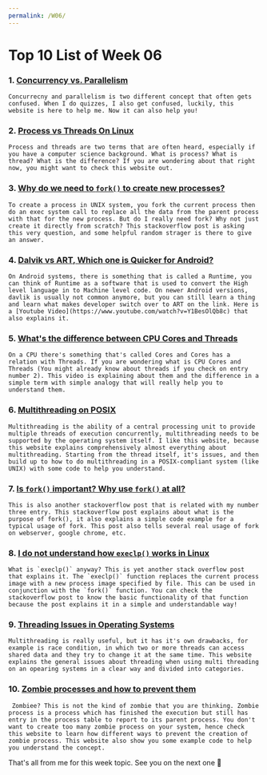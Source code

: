 ```yaml
---
permalink: /W06/
---
```


# Top 10 List of Week 06

### 1. [Concurrency vs. Parallelism](https://medium.com/@itIsMadhavan/concurrency-vs-parallelism-a-brief-review-b337c8dac350)  
    Concurrecny and parallelism is two different concept that often gets confused. When I do quizzes, I also get confused, luckily, this website is here to help me. Now it can also help you!

### 2. [Process vs Threads On Linux](https://www.slashroot.in/difference-between-process-and-thread-linux)  
    Process and threads are two terms that are often heard, especially if you have a computer science background. What is process? What is thread? What is the difference? If you are wondering about that right now, you might want to check this website out. 

### 3. [Why do we need to `fork()` to create new processes?](https://unix.stackexchange.com/questions/136637/why-do-we-need-to-fork-to-create-new-processes)  
    To create a process in UNIX system, you fork the current process then do an exec system call to replace all the data from the parent process with that for the new process. But do I really need fork? Why not just create it directly from scratch? This stackoverflow post is asking this very question, and some helpful random strager is there to give an answer.

### 4. [Dalvik vs ART, Which one is Quicker for Android?](https://blog.mindorks.com/what-are-the-differences-between-dalvik-and-art)  
    On Android systems, there is something that is called a Runtime, you can think of Runtime as a software that is used to convert the High level language in to Machine level code. On newer Android versions, davlik is usually not common anymore, but you can still learn a thing and learn what makes developer switch over to ART on the link. Here is a [Youtube Video](https://www.youtube.com/watch?v=Y1BesOlQb8c) that also explains it. 

### 5. [What's the difference between CPU Cores and Threads](https://www.youtube.com/watch?v=hwTYDQ0zZOw)  
    On a CPU there's something that's called Cores and Cores has a relation with Threads. If you are wondering what is CPU Cores and Threads (You might already know about threads if you check on entry number 2). This video is explaining about them and the difference in a simple term with simple analogy that will really help you to understand them.

### 6. [Multithreading on POSIX](https://randu.org/tutorials/threads/)  
    Multithreading is the ability of a central processing unit to provide multiple threads of execution concurrently, multithreading needs to be supported by the operating system itself. I like this website, because this website explains comprehensively almost everything about multithreading. Starting from the thread itself, it's issues, and then build up to how to do multithreading in a POSIX-compliant system (like UNIX) with some code to help you understand.

### 7. [Is `fork()` important? Why use `fork()` at all?](https://stackoverflow.com/questions/985051/what-is-the-purpose-of-fork)  
    This is also another stackoverflow post that is related with my number three entry. This stackoverflow post explains about what is the purpose of fork(), it also explains a simple code example for a typical usage of fork. This post also tells several real usage of fork on webserver, google chrome, etc.   

### 8. [I do not understand how `execlp()` works in Linux](https://stackoverflow.com/questions/21558937/i-do-not-understand-how-execlp-works-in-linux)  
    What is `execlp()` anyway? This is yet another stack overflow post that explains it. The `execlp()` function replaces the current process image with a new process image specified by file. This can be used in conjunction with the `fork()` function. You can check the stackoverflow post to know the basic functionality of that function because the post explains it in a simple and understandable way!

### 9. [Threading Issues in Operating Systems ](https://binaryterms.com/threading-issues-in-os.html)  
    Multithreading is really useful, but it has it's own drawbacks, for example is race condition, in which two or more threads can access shared data and they try to change it at the same time. This website explains the general issues about threading when using multi threading on an opearing systems in a clear way and divided into categories. 

### 10. [Zombie processes and how to prevent them](https://www.geeksforgeeks.org/zombie-processes-prevention/)  
     Zombiee? This is not the kind of zombie that you are thinking. Zombie process is a process which has finished the execution but still has entry in the process table to report to its parent process. You don't want to create too many zombie process on your system, hence check this website to learn how different ways to prevent the creation of zombie process. This website also show you some example code to help you understand the concept.

That's all from me for this week topic. See you on the next one 👋
